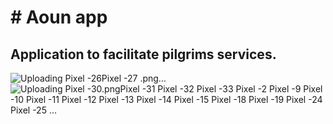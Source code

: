 # # Aoun app



## Application to facilitate pilgrims services.
![Uploading Pixel -26![Pixel -27](https://user-images.githubusercontent.com/80629705/222855258-372e7b5e-c23c-4b54-af3e-98faaeab1198.png)
.png…]()
![Uploading Pixel -30.png![Pixel -31](https://user-images.githubusercontent.com/80629705/222855455-528fe4a3-8058-4e1a-aca7-156ee9798f2b.png)
![Pixel -32](https://user-images.githubusercontent.com/80629705/222855463-95a259b9-c378-4efa-8d44-97fb3392b248.png)
![Pixel -33](https://user-images.githubusercontent.com/80629705/222855475-165a7eaf-7cf6-41b2-8df5-83e5feb976d9.png)
![Pixel -2](https://user-images.githubusercontent.com/80629705/222855492-dfe16506-32a9-4f78-8e49-fd50af76e704.png)
![Pixel -9](https://user-images.githubusercontent.com/80629705/222855499-20512c19-7b4b-484e-b397-aabef9880c4b.png)
![Pixel -10](https://user-images.githubusercontent.com/80629705/222855516-050b213a-d064-48b0-9ed9-d09fecfbc6b0.png)
![Pixel -11](https://user-images.githubusercontent.com/80629705/222855522-3f866d95-2f41-4e9f-b7e9-b214cf44f16b.png)
![Pixel -12](https://user-images.githubusercontent.com/80629705/222855550-a6459685-f6d2-40f3-8103-7b3b4c306c89.png)
![Pixel -13](https://user-images.githubusercontent.com/80629705/222855557-c300fa2d-84e8-4b98-9472-f34afcad8307.png)
![Pixel -14](https://user-images.githubusercontent.com/80629705/222855575-100756e0-526a-4194-b89f-cfe74df5c30e.png)
![Pixel -15](https://user-images.githubusercontent.com/80629705/222855597-9ecc12bf-14a6-4d48-bd7b-56076aeaa7bb.png)
![Pixel -18](https://user-images.githubusercontent.com/80629705/222855614-91700f07-bf86-4063-afa3-cbb15ba915dd.png)
![Pixel -19](https://user-images.githubusercontent.com/80629705/222855635-c6c82d13-64d1-45d3-a196-b0fd219d0b22.png)
![Pixel -24](https://user-images.githubusercontent.com/80629705/222855642-7de24b76-bbed-4f8b-a251-f22287eaeab7.png)
![Pixel -25](https://user-images.githubusercontent.com/80629705/222855652-34f9c21d-5853-4563-a9c9-748fa3f2accf.png)
…]()
